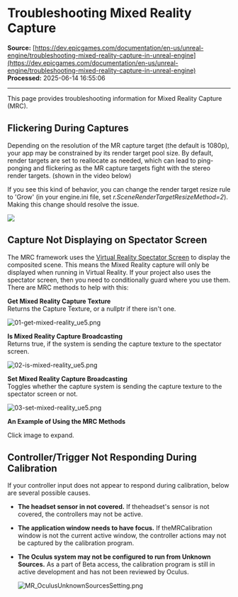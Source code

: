 # Troubleshooting Mixed Reality Capture

**Source:** [https://dev.epicgames.com/documentation/en-us/unreal-engine/troubleshooting-mixed-reality-capture-in-unreal-engine](https://dev.epicgames.com/documentation/en-us/unreal-engine/troubleshooting-mixed-reality-capture-in-unreal-engine)  
**Processed:** 2025-06-14 16:55:06

---

This page provides troubleshooting information for Mixed Reality Capture (MRC).

## Flickering During Captures

Depending on the resolution of the MR capture target (the default is 1080p), your app may be constrained by its render target pool size. By default, render targets are set to reallocate as needed, which can lead to ping-ponging and flickering as the MR capture targets fight with the stereo render targets. (shown in the video below)

If you see this kind of behavior, you can change the render target resize rule to 'Grow' (in your engine.ini file, set *r.SceneRenderTargetResizeMethod=2*). Making this change should resolve the issue.

![](https://d1iv7db44yhgxn.cloudfront.net/documentation/images/08dd5788-bbb6-4f99-96ef-74c753d0cc06/mr_captureflicker.gif)

## Capture Not Displaying on Spectator Screen

The MRC framework uses the [Virtual Reality Spectator Screen](/documentation/en-us/unreal-engine/virtual-reality-spectator-screen-in-unreal-engine) to display the composited scene. This means the Mixed Reality capture will only be displayed when running in Virtual Reality. If your project also uses the spectator screen, then you need to conditionally guard where you use them. There are MRC methods to help with this:

**Get Mixed Reality Capture Texture**  
Returns the Capture Texture, or a nullptr if there isn't one.

![](https://d1iv7db44yhgxn.cloudfront.net/documentation/images/25e0d3ac-a8d0-43a5-ab6f-bc8f0de5613e/01-get-mixed-reality_ue5.png "01-get-mixed-reality_ue5.png")

**Is Mixed Reality Capture Broadcasting**  
Returns true, if the system is sending the capture texture to the spectator screen.

![](https://d1iv7db44yhgxn.cloudfront.net/documentation/images/269eb38f-f02d-4955-a4db-6d7f57bea11e/02-is-mixed-reality_ue5.png "02-is-mixed-reality_ue5.png")

**Set Mixed Reality Capture Broadcasting**  
Toggles whether the capture system is sending the capture texture to the spectator screen or not.

![](https://d1iv7db44yhgxn.cloudfront.net/documentation/images/8494d0fc-f944-4c7a-9db6-594668447424/03-set-mixed-reality_ue5.png "03-set-mixed-reality_ue5.png")

**An Example of Using the MRC Methods**

Click image to expand.

## Controller/Trigger Not Responding During Calibration

If your controller input does not appear to respond during calibration, below are several possible causes.

-   **The headset sensor in not covered.** If theheadset's sensor is not covered, the controllers may not be active.
-   **The application window needs to have focus.** If theMRCalibration window is not the current active window, the controller actions may not be captured by the calibration program. 
-   **The Oculus system may not be configured to run from Unknown Sources.** As a part of Beta access, the calibration program is still in active development and has not been reviewed by Oculus. 
    
    ![](https://d1iv7db44yhgxn.cloudfront.net/documentation/images/98c459c9-2d32-4071-a38b-47fb5003bb80/mr_oculusunknownsourcessetting.png "MR_OculusUnknownSourcesSetting.png")
